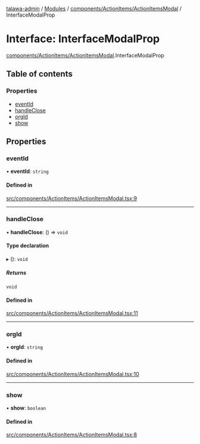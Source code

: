 [talawa-admin](../README.md) / [Modules](../modules.md) / [components/ActionItems/ActionItemsModal](../modules/components_ActionItems_ActionItemsModal.md) / InterfaceModalProp

# Interface: InterfaceModalProp

[components/ActionItems/ActionItemsModal](../modules/components_ActionItems_ActionItemsModal.md).InterfaceModalProp

## Table of contents

### Properties

- [eventId](components_ActionItems_ActionItemsModal.InterfaceModalProp.md#eventid)
- [handleClose](components_ActionItems_ActionItemsModal.InterfaceModalProp.md#handleclose)
- [orgId](components_ActionItems_ActionItemsModal.InterfaceModalProp.md#orgid)
- [show](components_ActionItems_ActionItemsModal.InterfaceModalProp.md#show)

## Properties

### eventId

• **eventId**: `string`

#### Defined in

[src/components/ActionItems/ActionItemsModal.tsx:9](https://github.com/vasujain275/talawa-admin/blob/b5dc326/src/components/ActionItems/ActionItemsModal.tsx#L9)

___

### handleClose

• **handleClose**: () =\> `void`

#### Type declaration

▸ (): `void`

##### Returns

`void`

#### Defined in

[src/components/ActionItems/ActionItemsModal.tsx:11](https://github.com/vasujain275/talawa-admin/blob/b5dc326/src/components/ActionItems/ActionItemsModal.tsx#L11)

___

### orgId

• **orgId**: `string`

#### Defined in

[src/components/ActionItems/ActionItemsModal.tsx:10](https://github.com/vasujain275/talawa-admin/blob/b5dc326/src/components/ActionItems/ActionItemsModal.tsx#L10)

___

### show

• **show**: `boolean`

#### Defined in

[src/components/ActionItems/ActionItemsModal.tsx:8](https://github.com/vasujain275/talawa-admin/blob/b5dc326/src/components/ActionItems/ActionItemsModal.tsx#L8)

